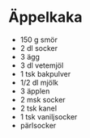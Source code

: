# Äppelkaka
* 150 g smör
* 2 dl socker
* 3 ägg
* 3 dl vetemjöl
* 1 tsk bakpulver
* 1/2 dl mjölk
* 3 äpplen
* 2 msk socker
* 2 tsk kanel
* 1 tsk vaniljsocker
* pärlsocker

